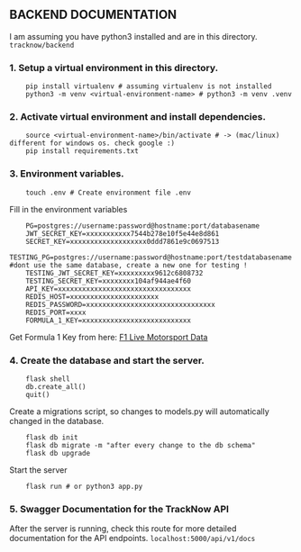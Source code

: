 ## BACKEND DOCUMENTATION

I am assuming you have python3 installed and are in this directory. ```tracknow/backend```

### 1. Setup a virtual environment in this directory.
``` shell 
    pip install virtualenv # assuming virtualenv is not installed
    python3 -m venv <virtual-environment-name> # python3 -m venv .venv
```
### 2. Activate virtual environment and install dependencies.
``` shell
    source <virtual-environment-name>/bin/activate # -> (mac/linux) different for windows os. check google :)
    pip install requirements.txt
```
### 3. Environment variables.
``` shell
    touch .env # Create environment file .env 
```
Fill in the environment variables
``` shell
    PG=postgres://username:password@hostname:port/databasename
    JWT_SECRET_KEY=xxxxxxxxxxx7544b278e10f5e44e8d861
    SECRET_KEY=xxxxxxxxxxxxxxxxxxx0ddd7861e9c0697513
    TESTING_PG=postgres://username:password@hostname:port/testdatabasename #dont use the same database, create a new one for testing !
    TESTING_JWT_SECRET_KEY=xxxxxxxxx9612c6808732
    TESTING_SECRET_KEY=xxxxxxxx104af944ae4f60
    API_KEY=xxxxxxxxxxxxxxxxxxxxxxxxxxxxxxxxx
    REDIS_HOST=xxxxxxxxxxxxxxxxxxxxxx
    REDIS_PASSWORD=xxxxxxxxxxxxxxxxxxxxxxxxxxxxxxxx
    REDIS_PORT=xxxx
    FORMULA_1_KEY=xxxxxxxxxxxxxxxxxxxxxxxxxxx  
```
Get Formula 1 Key from here: [F1 Live Motorsport Data](https://rapidapi.com/sportcontentapi/api/f1-live-motorsport-data)
### 4. Create the database and start the server.
``` shell
    flask shell 
    db.create_all()
    quit()
```
Create a migrations script, so changes to models.py will automatically changed in the database.
``` shell
    flask db init
    flask db migrate -m "after every change to the db schema"
    flask db upgrade
```
Start the server
``` shell
    flask run # or python3 app.py 
```
### 5. Swagger Documentation for the TrackNow API
After the server is running, check this route for more detailed documentation for the API endpoints.
```localhost:5000/api/v1/docs```